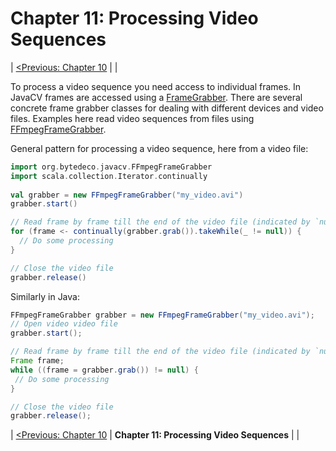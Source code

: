 
Chapter 11: Processing Video Sequences
======================================

| [<Previous: Chapter 10][chapter10] |   |

To process a video sequence you need access to individual frames. In JavaCV frames are accessed using a [FrameGrabber][FrameGrabber]. There are several concrete frame grabber classes for dealing with different devices and video files. Examples here read video sequences from files using [FFmpegFrameGrabber][FFmpegFrameGrabber].

General pattern for processing a video sequence, here from a video file:

```scala
import org.bytedeco.javacv.FFmpegFrameGrabber
import scala.collection.Iterator.continually
  
val grabber = new FFmpegFrameGrabber("my_video.avi")
grabber.start()

// Read frame by frame till the end of the video file (indicated by `null` frame)
for (frame <- continually(grabber.grab()).takeWhile(_ != null)) {
  // Do some processing
}

// Close the video file
grabber.release()

```

Similarly in Java:
 ```java
FFmpegFrameGrabber grabber = new FFmpegFrameGrabber("my_video.avi");
// Open video video file
grabber.start();

// Read frame by frame till the end of the video file (indicated by `null` frame)
Frame frame;
while ((frame = grabber.grab()) != null) {
  // Do some processing
}

// Close the video file
grabber.release();
```


| [<Previous: Chapter 10][chapter10] | **Chapter 11: Processing Video Sequences** |  |

[chapter10]: /OpenCV2_Cookbook/src/main/scala/opencv2_cookbook/chapter10
[FrameGrabber]: http://bytedeco.org/javacv/apidocs/org/bytedeco/javacv/FrameGrabber.html
[FFmpegFrameGrabber]: http://bytedeco.org/javacv/apidocs/org/bytedeco/javacv/FFmpegFrameGrabber.html